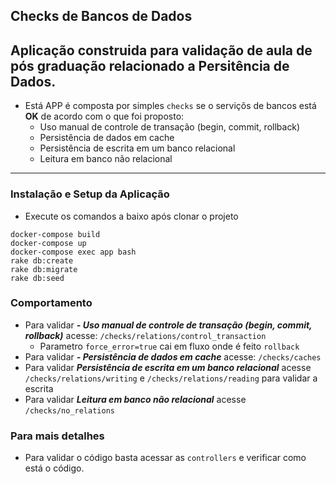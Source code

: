 ## Checks de Bancos de Dados

Aplicação construida para validação de aula de pós graduação relacionado a Persitência de Dados.
---

- Está APP é composta por simples `checks` se o serviçõs de bancos está **OK** de acordo com o que foi proposto:
  - Uso manual de controle de transação (begin, commit, rollback)
  - Persistência de dados em cache
  - Persistência de escrita em um banco relacional
  - Leitura em banco não relacional
--- 

### Instalação e Setup da Aplicação

- Execute os comandos a baixo após clonar o projeto

```
docker-compose build
docker-compose up
docker-compose exec app bash
rake db:create
rake db:migrate
rake db:seed
```

### Comportamento

- Para validar ***- Uso manual de controle de transação (begin, commit, rollback)*** acesse: `/checks/relations/control_transaction`
  - Parametro `force_error=true` cai em fluxo onde é feito `rollback`
- Para validar ***- Persistência de dados em cache*** acesse: `/checks/caches`
- Para validar ***Persistência de escrita em um banco relacional*** acesse `/checks/relations/writing` e `/checks/relations/reading` para validar a escrita
- Para validar ***Leitura em banco não relacional*** acesse `/checks/no_relations`

### Para mais detalhes

- Para validar o código basta acessar as `controllers` e verificar como está o código.